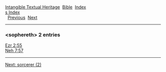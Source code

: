 [Intangible Textual Heritage](../../index)  [Bible](../index) 
[Index](index)   
[s Index](_s_)  
  [Previous](c10689)  [Next](c10691) 

------------------------------------------------------------------------

### &lt;sophereth&gt; 2 entries

[Ezr 2:55](../kjv/ezr002.htm#055)  
[Neh 7:57](../kjv/neh007.htm#057)  

------------------------------------------------------------------------

[Next: sorcerer (2)](c10691)
